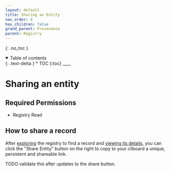 ```yaml
---
layout: default
title: Sharing an Entity
nav_order: 4
has_children: false
grand_parent: Provenance
parent: Registry
---
```


{: .no_toc }

<details  open markdown="block">
  <summary>
    Table of contents
  </summary>
{: .text-delta }
* TOC
{:toc}
____
</details>

# Sharing an entity

## Required Permissions

-   Registry Read

## How to share a record

After [exploring](./exploring_the_registry.html) the registry to find a record and [viewing its details](./exploring_the_registry#viewing-records), you can click the "Share Entity" button on the right to copy to your cliboard a unique, persistent and shareable link.

TODO validate this after updates to the share button.
